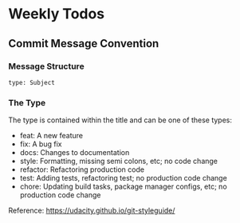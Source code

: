 # Weekly Todos

## Commit Message Convention

### Message Structure

```
type: Subject
```

### The Type

The type is contained within the title and can be one of these types:

- feat: A new feature
- fix: A bug fix
- docs: Changes to documentation
- style: Formatting, missing semi colons, etc; no code change
- refactor: Refactoring production code
- test: Adding tests, refactoring test; no production code change
- chore: Updating build tasks, package manager configs, etc; no production code change

Reference: https://udacity.github.io/git-styleguide/
